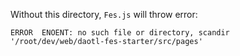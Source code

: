 Without this directory, `Fes.js` will throw error:
```
ERROR  ENOENT: no such file or directory, scandir '/root/dev/web/daotl-fes-starter/src/pages'
```
